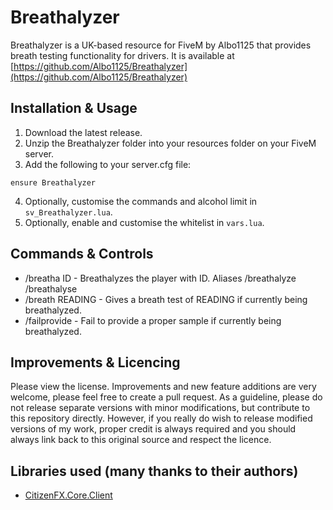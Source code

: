 # Breathalyzer
Breathalyzer is a UK-based resource for FiveM by Albo1125 that provides breath testing functionality for drivers. It is available at [https://github.com/Albo1125/Breathalyzer](https://github.com/Albo1125/Breathalyzer)

## Installation & Usage
1. Download the latest release.
2. Unzip the Breathalyzer folder into your resources folder on your FiveM server.
3. Add the following to your server.cfg file:
```text
ensure Breathalyzer
```
4. Optionally, customise the commands and alcohol limit in `sv_Breathalyzer.lua`.
5. Optionally, enable and customise the whitelist in `vars.lua`.

## Commands & Controls
* /breatha ID - Breathalyzes the player with ID. Aliases /breathalyze /breathalyse
* /breath READING - Gives a breath test of READING if currently being breathalyzed.
* /failprovide - Fail to provide a proper sample if currently being breathalyzed.

## Improvements & Licencing
Please view the license. Improvements and new feature additions are very welcome, please feel free to create a pull request. As a guideline, please do not release separate versions with minor modifications, but contribute to this repository directly. However, if you really do wish to release modified versions of my work, proper credit is always required and you should always link back to this original source and respect the licence.

## Libraries used (many thanks to their authors)
* [CitizenFX.Core.Client](https://www.nuget.org/packages/CitizenFX.Core.Client)
